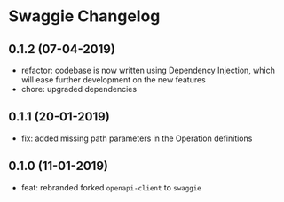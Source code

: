 # Swaggie Changelog

## 0.1.2 (07-04-2019)

* refactor: codebase is now written using Dependency Injection, which will ease further development on the new features
* chore: upgraded dependencies

## 0.1.1 (20-01-2019)

* fix: added missing path parameters in the Operation definitions

## 0.1.0 (11-01-2019)

* feat: rebranded forked `openapi-client` to `swaggie`